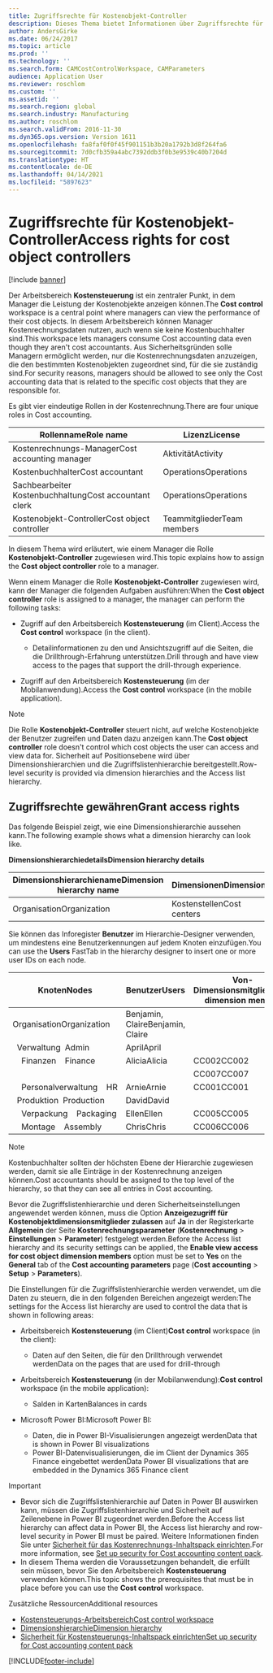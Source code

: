 ```yaml
---
title: Zugriffsrechte für Kostenobjekt-Controller
description: Dieses Thema bietet Informationen über Zugriffsrechte für Kostenobjekt-Controller.
author: AndersGirke
ms.date: 06/24/2017
ms.topic: article
ms.prod: ''
ms.technology: ''
ms.search.form: CAMCostControlWorkspace, CAMParameters
audience: Application User
ms.reviewer: roschlom
ms.custom: ''
ms.assetid: ''
ms.search.region: global
ms.search.industry: Manufacturing
ms.author: roschlom
ms.search.validFrom: 2016-11-30
ms.dyn365.ops.version: Version 1611
ms.openlocfilehash: fa8faf0f0f45f901151b3b20a1792b3d8f264fa6
ms.sourcegitcommit: 7d0cfb359a4abc7392ddb3f0b3e9539c40b7204d
ms.translationtype: HT
ms.contentlocale: de-DE
ms.lasthandoff: 04/14/2021
ms.locfileid: "5897623"
---
```

# <a name="access-rights-for-cost-object-controllers"></a><span data-ttu-id="05f0f-103">Zugriffsrechte für Kostenobjekt-Controller</span><span class="sxs-lookup"><span data-stu-id="05f0f-103">Access rights for cost object controllers</span></span>

[!include [banner](../includes/banner.md)]

<span data-ttu-id="05f0f-104">Der Arbeitsbereich **Kostensteuerung** ist ein zentraler Punkt, in dem Manager die Leistung der Kostenobjekte anzeigen können.</span><span class="sxs-lookup"><span data-stu-id="05f0f-104">The **Cost control** workspace is a central point where managers can view the performance of their cost objects.</span></span> <span data-ttu-id="05f0f-105">In diesem Arbeitsbereich können Manager Kostenrechnungsdaten nutzen, auch wenn sie keine Kostenbuchhalter sind.</span><span class="sxs-lookup"><span data-stu-id="05f0f-105">This workspace lets managers consume Cost accounting data even though they aren't cost accountants.</span></span> <span data-ttu-id="05f0f-106">Aus Sicherheitsgründen solle Managern ermöglicht werden, nur die Kostenrechnungsdaten anzuzeigen, die den bestimmten Kostenobjekten zugeordnet sind, für die sie zuständig sind.</span><span class="sxs-lookup"><span data-stu-id="05f0f-106">For security reasons, managers should be allowed to see only the Cost accounting data that is related to the specific cost objects that they are responsible for.</span></span>

<span data-ttu-id="05f0f-107">Es gibt vier eindeutige Rollen in der Kostenrechnung.</span><span class="sxs-lookup"><span data-stu-id="05f0f-107">There are four unique roles in Cost accounting.</span></span>

| <span data-ttu-id="05f0f-108">Rollenname</span><span class="sxs-lookup"><span data-stu-id="05f0f-108">Role name</span></span>               | <span data-ttu-id="05f0f-109">Lizenz</span><span class="sxs-lookup"><span data-stu-id="05f0f-109">License</span></span>      |
|-------------------------|--------------|
| <span data-ttu-id="05f0f-110">Kostenrechnungs-Manager</span><span class="sxs-lookup"><span data-stu-id="05f0f-110">Cost accounting manager</span></span> | <span data-ttu-id="05f0f-111">Aktivität</span><span class="sxs-lookup"><span data-stu-id="05f0f-111">Activity</span></span>     |
| <span data-ttu-id="05f0f-112">Kostenbuchhalter</span><span class="sxs-lookup"><span data-stu-id="05f0f-112">Cost accountant</span></span>         | <span data-ttu-id="05f0f-113">Operations</span><span class="sxs-lookup"><span data-stu-id="05f0f-113">Operations</span></span>   |
| <span data-ttu-id="05f0f-114">Sachbearbeiter Kostenbuchhaltung</span><span class="sxs-lookup"><span data-stu-id="05f0f-114">Cost accountant clerk</span></span>   | <span data-ttu-id="05f0f-115">Operations</span><span class="sxs-lookup"><span data-stu-id="05f0f-115">Operations</span></span>   |
| <span data-ttu-id="05f0f-116">Kostenobjekt-Controller</span><span class="sxs-lookup"><span data-stu-id="05f0f-116">Cost object controller</span></span>  | <span data-ttu-id="05f0f-117">Teammitglieder</span><span class="sxs-lookup"><span data-stu-id="05f0f-117">Team members</span></span> |

<span data-ttu-id="05f0f-118">In diesem Thema wird erläutert, wie einem Manager die Rolle **Kostenobjekt-Controller** zugewiesen wird.</span><span class="sxs-lookup"><span data-stu-id="05f0f-118">This topic explains how to assign the **Cost object controller** role to a manager.</span></span>

<span data-ttu-id="05f0f-119">Wenn einem Manager die Rolle **Kostenobjekt-Controller** zugewiesen wird, kann der Manager die folgenden Aufgaben ausführen:</span><span class="sxs-lookup"><span data-stu-id="05f0f-119">When the **Cost object controller** role is assigned to a manager, the manager can perform the following tasks:</span></span>

- <span data-ttu-id="05f0f-120">Zugriff auf den Arbeitsbereich **Kostensteuerung** (im Client).</span><span class="sxs-lookup"><span data-stu-id="05f0f-120">Access the **Cost control** workspace (in the client).</span></span>

    - <span data-ttu-id="05f0f-121">Detailinformationen zu den und Ansichtszugriff auf die Seiten, die die Drillthrough-Erfahrung unterstützen.</span><span class="sxs-lookup"><span data-stu-id="05f0f-121">Drill through and have view access to the pages that support the drill-through experience.</span></span>

- <span data-ttu-id="05f0f-122">Zugriff auf den Arbeitsbereich **Kostensteuerung** (im der Mobilanwendung).</span><span class="sxs-lookup"><span data-stu-id="05f0f-122">Access the **Cost control** workspace (in the mobile application).</span></span>

> [!NOTE]
> <span data-ttu-id="05f0f-123">Die Rolle **Kostenobjekt-Controller** steuert nicht, auf welche Kostenobjekte der Benutzer zugreifen und Daten dazu anzeigen kann.</span><span class="sxs-lookup"><span data-stu-id="05f0f-123">The **Cost object controller** role doesn't control which cost objects the user can access and view data for.</span></span> <span data-ttu-id="05f0f-124">Sicherheit auf Positionsebene wird über Dimensionshierarchien und die Zugriffslistenhierarchie bereitgestellt.</span><span class="sxs-lookup"><span data-stu-id="05f0f-124">Row-level security is provided via dimension hierarchies and the Access list hierarchy.</span></span>

## <a name="grant-access-rights"></a><span data-ttu-id="05f0f-125">Zugriffsrechte gewähren</span><span class="sxs-lookup"><span data-stu-id="05f0f-125">Grant access rights</span></span>
<span data-ttu-id="05f0f-126">Das folgende Beispiel zeigt, wie eine Dimensionshierarchie aussehen kann.</span><span class="sxs-lookup"><span data-stu-id="05f0f-126">The following example shows what a dimension hierarchy can look like.</span></span>

<span data-ttu-id="05f0f-127">**Dimensionshierarchiedetails**</span><span class="sxs-lookup"><span data-stu-id="05f0f-127">**Dimension hierarchy details**</span></span>

| <span data-ttu-id="05f0f-128">Dimensionshierarchiename</span><span class="sxs-lookup"><span data-stu-id="05f0f-128">Dimension hierarchy name</span></span> | <span data-ttu-id="05f0f-129">Dimensionen</span><span class="sxs-lookup"><span data-stu-id="05f0f-129">Dimension</span></span>    | <span data-ttu-id="05f0f-130">Dimensionshierarchie-Typname</span><span class="sxs-lookup"><span data-stu-id="05f0f-130">Dimension hierarchy type name</span></span>      | <span data-ttu-id="05f0f-131">Zugriffslistenhierarchie</span><span class="sxs-lookup"><span data-stu-id="05f0f-131">Access list hierarchy</span></span> |
|--------------------------|--------------|------------------------------------|-----------------------|
| <span data-ttu-id="05f0f-132">Organisation</span><span class="sxs-lookup"><span data-stu-id="05f0f-132">Organization</span></span>             | <span data-ttu-id="05f0f-133">Kostenstellen</span><span class="sxs-lookup"><span data-stu-id="05f0f-133">Cost centers</span></span> | <span data-ttu-id="05f0f-134">Dimensionsklassifizierungshierarchie</span><span class="sxs-lookup"><span data-stu-id="05f0f-134">Dimension classification hierarchy</span></span> | <span data-ttu-id="05f0f-135">**Ja**</span><span class="sxs-lookup"><span data-stu-id="05f0f-135">**Yes**</span></span>               |

<span data-ttu-id="05f0f-136">Sie können das Inforegister **Benutzer** im Hierarchie-Designer verwenden, um mindestens eine Benutzerkennungen auf jedem Knoten einzufügen.</span><span class="sxs-lookup"><span data-stu-id="05f0f-136">You can use the **Users** FastTab in the hierarchy designer to insert one or more user IDs on each node.</span></span>

|             <span data-ttu-id="05f0f-137">Knoten</span><span class="sxs-lookup"><span data-stu-id="05f0f-137">Nodes</span></span>                 | <span data-ttu-id="05f0f-138">Benutzer</span><span class="sxs-lookup"><span data-stu-id="05f0f-138">Users</span></span>            | <span data-ttu-id="05f0f-139">Von-Dimensionsmitglied</span><span class="sxs-lookup"><span data-stu-id="05f0f-139">From dimension member</span></span>     |   <span data-ttu-id="05f0f-140">Bis-Dimensionsmitglied</span><span class="sxs-lookup"><span data-stu-id="05f0f-140">To dimension member</span></span>   |
|-----------------------------------|------------------|---------------------------|-------------------------|
| <span data-ttu-id="05f0f-141">Organisation</span><span class="sxs-lookup"><span data-stu-id="05f0f-141">Organization</span></span>                      | <span data-ttu-id="05f0f-142">Benjamin, Claire</span><span class="sxs-lookup"><span data-stu-id="05f0f-142">Benjamin, Claire</span></span> |                           |                         |
| <span data-ttu-id="05f0f-143">&nbsp;&nbsp;Verwaltung</span><span class="sxs-lookup"><span data-stu-id="05f0f-143">&nbsp;&nbsp;Admin</span></span>                 | <span data-ttu-id="05f0f-144">April</span><span class="sxs-lookup"><span data-stu-id="05f0f-144">April</span></span>            |                           |                         |
| <span data-ttu-id="05f0f-145">&nbsp;&nbsp;&nbsp;&nbsp;Finanzen</span><span class="sxs-lookup"><span data-stu-id="05f0f-145">&nbsp;&nbsp;&nbsp;&nbsp;Finance</span></span>   | <span data-ttu-id="05f0f-146">Alicia</span><span class="sxs-lookup"><span data-stu-id="05f0f-146">Alicia</span></span>           | <span data-ttu-id="05f0f-147">CC002</span><span class="sxs-lookup"><span data-stu-id="05f0f-147">CC002</span></span>                     | <span data-ttu-id="05f0f-148">CC003</span><span class="sxs-lookup"><span data-stu-id="05f0f-148">CC003</span></span>                   |
|                                   |                  | <span data-ttu-id="05f0f-149">CC007</span><span class="sxs-lookup"><span data-stu-id="05f0f-149">CC007</span></span>                     | <span data-ttu-id="05f0f-150">CC007</span><span class="sxs-lookup"><span data-stu-id="05f0f-150">CC007</span></span>                   |
| <span data-ttu-id="05f0f-151">&nbsp;&nbsp;&nbsp;&nbsp;Personalverwaltung</span><span class="sxs-lookup"><span data-stu-id="05f0f-151">&nbsp;&nbsp;&nbsp;&nbsp;HR</span></span>        | <span data-ttu-id="05f0f-152">Arnie</span><span class="sxs-lookup"><span data-stu-id="05f0f-152">Arnie</span></span>            | <span data-ttu-id="05f0f-153">CC001</span><span class="sxs-lookup"><span data-stu-id="05f0f-153">CC001</span></span>                     | <span data-ttu-id="05f0f-154">CC001</span><span class="sxs-lookup"><span data-stu-id="05f0f-154">CC001</span></span>                   |
| <span data-ttu-id="05f0f-155">&nbsp;&nbsp;Produktion</span><span class="sxs-lookup"><span data-stu-id="05f0f-155">&nbsp;&nbsp;Production</span></span>            | <span data-ttu-id="05f0f-156">David</span><span class="sxs-lookup"><span data-stu-id="05f0f-156">David</span></span>            |                           |                         |
| <span data-ttu-id="05f0f-157">&nbsp;&nbsp;&nbsp;&nbsp;Verpackung</span><span class="sxs-lookup"><span data-stu-id="05f0f-157">&nbsp;&nbsp;&nbsp;&nbsp;Packaging</span></span> | <span data-ttu-id="05f0f-158">Ellen</span><span class="sxs-lookup"><span data-stu-id="05f0f-158">Ellen</span></span>            | <span data-ttu-id="05f0f-159">CC005</span><span class="sxs-lookup"><span data-stu-id="05f0f-159">CC005</span></span>                     | <span data-ttu-id="05f0f-160">CC005</span><span class="sxs-lookup"><span data-stu-id="05f0f-160">CC005</span></span>                   |
| <span data-ttu-id="05f0f-161">&nbsp;&nbsp;&nbsp;&nbsp;Montage</span><span class="sxs-lookup"><span data-stu-id="05f0f-161">&nbsp;&nbsp;&nbsp;&nbsp;Assembly</span></span>  | <span data-ttu-id="05f0f-162">Chris</span><span class="sxs-lookup"><span data-stu-id="05f0f-162">Chris</span></span>            | <span data-ttu-id="05f0f-163">CC006</span><span class="sxs-lookup"><span data-stu-id="05f0f-163">CC006</span></span>                     | <span data-ttu-id="05f0f-164">CC006</span><span class="sxs-lookup"><span data-stu-id="05f0f-164">CC006</span></span>                   |

> [!NOTE]
> <span data-ttu-id="05f0f-165">Kostenbuchhalter sollten der höchsten Ebene der Hierarchie zugewiesen werden, damit sie alle Einträge in der Kostenrechnung anzeigen können.</span><span class="sxs-lookup"><span data-stu-id="05f0f-165">Cost accountants should be assigned to the top level of the hierarchy, so that they can see all entries in Cost accounting.</span></span>

<span data-ttu-id="05f0f-166">Bevor die Zugriffslistenhierarchie und deren Sicherheitseinstellungen angewendet werden können, muss die Option **Anzeigezugriff für Kostenobjektdimensionsmitglieder zulassen** auf **Ja** in der Registerkarte **Allgemein** der Seite **Kostenrechnungsparameter** (**Kostenrechnung** > **Einstellungen** > **Parameter**) festgelegt werden.</span><span class="sxs-lookup"><span data-stu-id="05f0f-166">Before the Access list hierarchy and its security settings can be applied, the **Enable view access for cost object dimension members** option must be set to **Yes** on the **General** tab of the **Cost accounting parameters** page (**Cost accounting** > **Setup** > **Parameters**).</span></span>

<span data-ttu-id="05f0f-167">Die Einstellungen für die Zugriffslistenhierarchie werden verwendet, um die Daten zu steuern, die in den folgenden Bereichen angezeigt werden:</span><span class="sxs-lookup"><span data-stu-id="05f0f-167">The settings for the Access list hierarchy are used to control the data that is shown in following areas:</span></span>

- <span data-ttu-id="05f0f-168">Arbeitsbereich **Kostensteuerung** (im Client)</span><span class="sxs-lookup"><span data-stu-id="05f0f-168">**Cost control** workspace (in the client):</span></span>

    - <span data-ttu-id="05f0f-169">Daten auf den Seiten, die für den Drillthrough verwendet werden</span><span class="sxs-lookup"><span data-stu-id="05f0f-169">Data on the pages that are used for drill-through</span></span>

- <span data-ttu-id="05f0f-170">Arbeitsbereich **Kostensteuerung** (in der Mobilanwendung):</span><span class="sxs-lookup"><span data-stu-id="05f0f-170">**Cost control** workspace (in the mobile application):</span></span>

    - <span data-ttu-id="05f0f-171">Salden in Karten</span><span class="sxs-lookup"><span data-stu-id="05f0f-171">Balances in cards</span></span>

- <span data-ttu-id="05f0f-172">Microsoft Power BI:</span><span class="sxs-lookup"><span data-stu-id="05f0f-172">Microsoft Power BI:</span></span>

    - <span data-ttu-id="05f0f-173">Daten, die in Power BI-Visualisierungen angezeigt werden</span><span class="sxs-lookup"><span data-stu-id="05f0f-173">Data that is shown in Power BI visualizations</span></span>
    - <span data-ttu-id="05f0f-174">Power BI-Datenvisualisierungen, die im Client der Dynamics 365 Finance eingebettet werden</span><span class="sxs-lookup"><span data-stu-id="05f0f-174">Data Power BI visualizations that are embedded in the Dynamics 365 Finance client</span></span>

> [!IMPORTANT]
> - <span data-ttu-id="05f0f-175">Bevor sich die Zugriffslistenhierarchie auf Daten in Power BI auswirken kann, müssen die Zugriffslistenhierarchie und Sicherheit auf Zeilenebene in Power BI zugeordnet werden.</span><span class="sxs-lookup"><span data-stu-id="05f0f-175">Before the Access list hierarchy can affect data in Power BI, the Access list hierarchy and row-level security in Power BI must be paired.</span></span> <span data-ttu-id="05f0f-176">Weitere Informationen finden Sie unter [Sicherheit für das Kostenrechnungs-Inhaltspack einrichten](../../fin-ops-core/dev-itpro/analytics/setup-security-cost-accounting-content-pack.md).</span><span class="sxs-lookup"><span data-stu-id="05f0f-176">For more information, see [Set up security for Cost accounting content pack](../../fin-ops-core/dev-itpro/analytics/setup-security-cost-accounting-content-pack.md).</span></span>
> - <span data-ttu-id="05f0f-177">In diesem Thema werden die Voraussetzungen behandelt, die erfüllt sein müssen, bevor Sie den Arbeitsbereich **Kostensteuerung** verwenden können.</span><span class="sxs-lookup"><span data-stu-id="05f0f-177">This topic shows the prerequisites that must be in place before you can use the **Cost control** workspace.</span></span>

<span data-ttu-id="05f0f-178">Zusätzliche Ressourcen</span><span class="sxs-lookup"><span data-stu-id="05f0f-178">Additional resources</span></span>

- [<span data-ttu-id="05f0f-179">Kostensteuerungs-Arbeitsbereich</span><span class="sxs-lookup"><span data-stu-id="05f0f-179">Cost control workspace</span></span>](cost-control-workspace.md)
- [<span data-ttu-id="05f0f-180">Dimensionshierarchie</span><span class="sxs-lookup"><span data-stu-id="05f0f-180">Dimension hierarchy</span></span>](dimension-hierarchy.md)
- [<span data-ttu-id="05f0f-181">Sicherheit für Kostensteuerungs-Inhaltspack einrichten</span><span class="sxs-lookup"><span data-stu-id="05f0f-181">Set up security for Cost accounting content pack</span></span>](../../fin-ops-core/dev-itpro/analytics/setup-security-cost-accounting-content-pack.md)


[!INCLUDE[footer-include](../../includes/footer-banner.md)]
